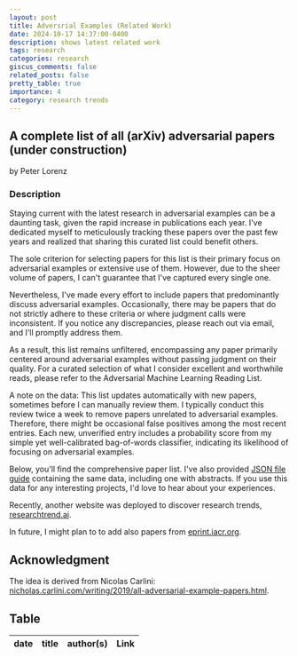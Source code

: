 ```yaml
---
layout: post
title: Adversrial Examples (Related Work)
date: 2024-10-17 14:37:00-0400
description: shows latest related work
tags: research
categories: research
giscus_comments: false
related_posts: false
pretty_table: true
importance: 4
category: research trends
---
```




## A complete list of all (arXiv) adversarial papers (under construction)

by Peter Lorenz

### Description

Staying current with the latest research in adversarial examples can be a daunting task, given the rapid increase in publications each year. I've dedicated myself to meticulously tracking these papers over the past few years and realized that sharing this curated list could benefit others.

The sole criterion for selecting papers for this list is their primary focus on adversarial examples or extensive use of them. However, due to the sheer volume of papers, I can't guarantee that I've captured every single one.

Nevertheless, I've made every effort to include papers that predominantly discuss adversarial examples. Occasionally, there may be papers that do not strictly adhere to these criteria or where judgment calls were inconsistent. If you notice any discrepancies, please reach out via email, and I'll promptly address them.

As a result, this list remains unfiltered, encompassing any paper primarily centered around adversarial examples without passing judgment on their quality. For a curated selection of what I consider excellent and worthwhile reads, please refer to the Adversarial Machine Learning Reading List.

A note on the data: This list updates automatically with new papers, sometimes before I can manually review them. I typically conduct this review twice a week to remove papers unrelated to adversarial examples. Therefore, there might be occasional false positives among the most recent entries. Each new, unverified entry includes a probability score from my simple yet well-calibrated bag-of-words classifier, indicating its likelihood of focusing on adversarial examples.

Below, you'll find the comprehensive paper list. I've also provided [JSON file](https://github.com/lorenz-peter/lorenz-peter.github.io/blob/master/assets/json/model_stealing_papers.json) [guide](https://lorenz-peter.github.io/blog/2024/load-json/) containing the same data, including one with abstracts. If you use this data for any interesting projects, I'd love to hear about your experiences.

Recently, another website was deployed to discover research trends, [researchtrend.ai](https://researchtrend.ai/communities/AAML).

In future, I might plan to to add also papers from [eprint.iacr.org](https://eprint.iacr.org/).

## Acknowledgment

The idea is derived from Nicolas Carlini:
[nicholas.carlini.com/writing/2019/all-adversarial-example-papers.html](https://nicholas.carlini.com/writing/2019/all-adversarial-example-papers.html).

## Table

<table
  data-toggle="table"
  data-show-fullscreen="true"
  data-pagination="false"
  data-search="true"
  data-show-columns="true"
  data-url="{{ '/assets/json/model_stealing_papers.json' | relative_url }}">
  <thead>
    <tr class="tr-class-1">
      <th data-field="date" data-sortable="true" data-width="50">date</th>
      <th data-field="title" data-sortable="true" data-formatter="addLink">title</th>
      <th data-field="author" data-sortable="true" >author(s)</th>
      <th data-field="link" data-visible="false">Link</th>
    </tr>
  </thead>
</table>

<script>
  function addLink(value, row) {
    // Access the 'link' property directly from the row object
    var link = row.link;
    // Create an anchor tag with the link and value
    return `<a href="${link}" target="_blank">${value}</a>`;
  }
</script>

